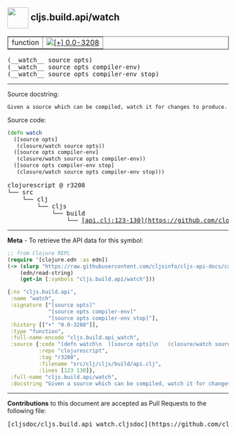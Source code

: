 ## <img width="48px" valign="middle" src="http://i.imgur.com/Hi20huC.png"> cljs.build.api/watch

 <table border="1">
<tr>

<td>function</td>
<td><a href="https://github.com/cljsinfo/cljs-api-docs/tree/0.0-3208"><img valign="middle" alt="[+] 0.0-3208" src="https://img.shields.io/badge/+-0.0--3208-lightgrey.svg"></a> </td>
</tr>
</table>

 <samp>
(__watch__ source opts)<br>
</samp>
 <samp>
(__watch__ source opts compiler-env)<br>
</samp>
 <samp>
(__watch__ source opts compiler-env stop)<br>
</samp>

---




Source docstring:

```
Given a source which can be compiled, watch it for changes to produce.
```

Source code:

```clj
(defn watch
  ([source opts]
   (closure/watch source opts))
  ([source opts compiler-env]
   (closure/watch source opts compiler-env))
  ([source opts compiler-env stop]
   (closure/watch source opts compiler-env stop)))
```

 <pre>
clojurescript @ r3208
└── src
    └── clj
        └── cljs
            └── build
                └── <ins>[api.clj:123-130](https://github.com/clojure/clojurescript/blob/r3208/src/clj/cljs/build/api.clj#L123-L130)</ins>
</pre>


---

__Meta__ - To retrieve the API data for this symbol:

```clj
;; from Clojure REPL
(require '[clojure.edn :as edn])
(-> (slurp "https://raw.githubusercontent.com/cljsinfo/cljs-api-docs/catalog/cljs-api.edn")
    (edn/read-string)
    (get-in [:symbols "cljs.build.api/watch"]))
```

```clj
{:ns "cljs.build.api",
 :name "watch",
 :signature ["[source opts]"
             "[source opts compiler-env]"
             "[source opts compiler-env stop]"],
 :history [["+" "0.0-3208"]],
 :type "function",
 :full-name-encode "cljs.build.api_watch",
 :source {:code "(defn watch\n  ([source opts]\n   (closure/watch source opts))\n  ([source opts compiler-env]\n   (closure/watch source opts compiler-env))\n  ([source opts compiler-env stop]\n   (closure/watch source opts compiler-env stop)))",
          :repo "clojurescript",
          :tag "r3208",
          :filename "src/clj/cljs/build/api.clj",
          :lines [123 130]},
 :full-name "cljs.build.api/watch",
 :docstring "Given a source which can be compiled, watch it for changes to produce."}

```

---

__Contributions__ to this document are accepted as Pull Requests to the following file:

 <pre>
[cljsdoc/cljs.build.api_watch.cljsdoc](https://github.com/cljsinfo/cljs-api-docs/blob/master/cljsdoc/cljs.build.api_watch.cljsdoc)
</pre>

